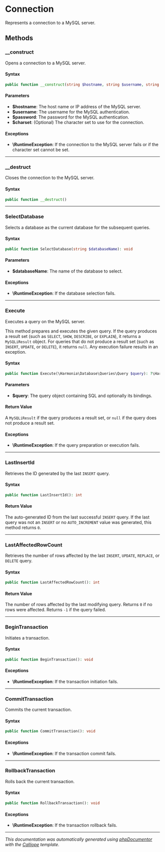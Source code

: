 # Connection

Represents a connection to a MySQL server.

## Methods

### __construct

Opens a connection to a MySQL server.

#### Syntax

```php
public function __construct(string $hostname, string $username, string $password, ?string $charset = null)
```

#### Parameters

- **$hostname**: The host name or IP address of the MySQL server.
- **$username**: The username for the MySQL authentication.
- **$password**: The password for the MySQL authentication.
- **$charset**: (Optional) The character set to use for the connection.

#### Exceptions

- **\RuntimeException**: If the connection to the MySQL server fails or if the character set cannot be set.

---

### __destruct

Closes the connection to the MySQL server.

#### Syntax

```php
public function __destruct()
```

---

### SelectDatabase

Selects a database as the current database for the subsequent queries.

#### Syntax

```php
public function SelectDatabase(string $databaseName): void
```

#### Parameters

- **$databaseName**: The name of the database to select.

#### Exceptions

- **\RuntimeException**: If the database selection fails.

---

### Execute

Executes a query on the MySQL server.

This method prepares and executes the given query. If the query produces
a result set (such as `SELECT`, `SHOW`, `DESCRIBE`, or `EXPLAIN`), it
returns a `MySQLiResult` object. For queries that do not produce a result
set (such as `INSERT`, `UPDATE`, or `DELETE`), it returns `null`. Any
execution failure results in an exception.

#### Syntax

```php
public function Execute(\Harmonia\Database\Queries\Query $query): ?\Harmonia\Database\Proxies\MySQLiResult
```

#### Parameters

- **$query**: The query object containing SQL and optionally its bindings.

#### Return Value

A `MySQLiResult` if the query produces a result set, or `null` if the query does not produce a result set.

#### Exceptions

- **\RuntimeException**: If the query preparation or execution fails.

---

### LastInsertId

Retrieves the ID generated by the last `INSERT` query.

#### Syntax

```php
public function LastInsertId(): int
```

#### Return Value

The auto-generated ID from the last successful `INSERT` query. If the last query was not an `INSERT` or no `AUTO_INCREMENT` value was generated, this method returns `0`.

---

### LastAffectedRowCount

Retrieves the number of rows affected by the last `INSERT`, `UPDATE`,
`REPLACE`, or `DELETE` query.

#### Syntax

```php
public function LastAffectedRowCount(): int
```

#### Return Value

The number of rows affected by the last modifying query. Returns `0` if no rows were affected. Returns `-1` if the query failed.

---

### BeginTransaction

Initiates a transaction.

#### Syntax

```php
public function BeginTransaction(): void
```

#### Exceptions

- **\RuntimeException**: If the transaction initiation fails.

---

### CommitTransaction

Commits the current transaction.

#### Syntax

```php
public function CommitTransaction(): void
```

#### Exceptions

- **\RuntimeException**: If the transaction commit fails.

---

### RollbackTransaction

Rolls back the current transaction.

#### Syntax

```php
public function RollbackTransaction(): void
```

#### Exceptions

- **\RuntimeException**: If the transaction rollback fails.

---

*This documentation was automatically generated using [phpDocumentor](http://www.phpdoc.org/) with the [Calliope](https://github.com/DaphneWebFramework/Calliope) template.*
